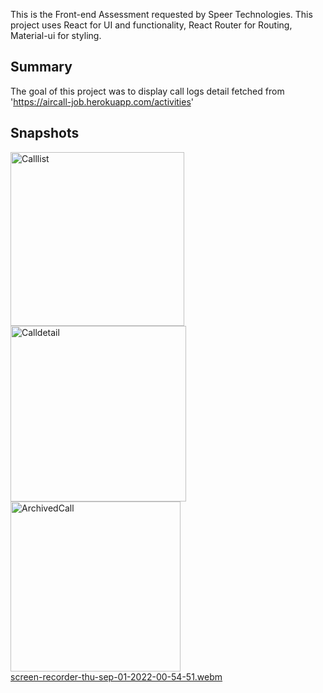 This is the Front-end Assessment requested by Speer Technologies.
This project uses React for UI and functionality, React Router for Routing, Material-ui for styling.

## Summary
The goal of this project was to display call logs detail fetched from 'https://aircall-job.herokuapp.com/activities'

## Snapshots


<img width="278" alt="Calllist" src="https://user-images.githubusercontent.com/37139394/187833384-03c2e16b-4bdc-4ebf-8f24-9054f30edb99.png"> <br>
<img width="281" alt="Calldetail" src="https://user-images.githubusercontent.com/37139394/187833418-a805042f-6e79-4272-b7df-a53f428a3520.png"> <br>
<img width="272" alt="ArchivedCall" src="https://user-images.githubusercontent.com/37139394/187833467-0e9f6602-8bc6-4458-b61f-ee71df623048.png"> <br>
[screen-recorder-thu-sep-01-2022-00-54-51.webm](https://user-images.githubusercontent.com/37139394/187834508-4632882f-e187-411f-94f7-e16cda32d199.webm)
